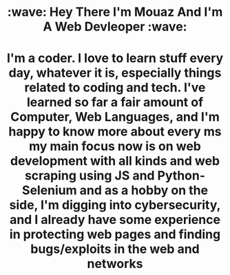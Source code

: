 


<h1 align="center">:wave: Hey There I'm Mouaz And I'm A Web Devleoper :wave:<h1>
<p align="center">I'm a coder. I love to learn stuff every day, whatever it is, especially things related to coding and tech.
I've learned so far a fair amount of Computer, Web Languages, and I'm happy to know more about every ms
my main focus now is on web development with all kinds and web scraping using JS and Python-Selenium
and as a hobby on the side, I'm digging into cybersecurity, and I already have some experience in protecting web pages and finding bugs/exploits in the web and networks<p>
